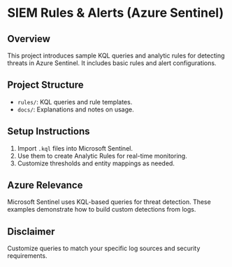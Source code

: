 # SIEM Rules & Alerts (Azure Sentinel)

## Overview

This project introduces sample KQL queries and analytic rules for detecting threats in Azure Sentinel. It includes basic rules and alert configurations.

## Project Structure

- `rules/`: KQL queries and rule templates.
- `docs/`: Explanations and notes on usage.

## Setup Instructions

1. Import `.kql` files into Microsoft Sentinel.
2. Use them to create Analytic Rules for real-time monitoring.
3. Customize thresholds and entity mappings as needed.

## Azure Relevance

Microsoft Sentinel uses KQL-based queries for threat detection. These examples demonstrate how to build custom detections from logs.

## Disclaimer

Customize queries to match your specific log sources and security requirements.

